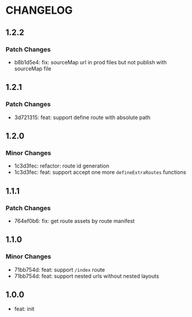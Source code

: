 # CHANGELOG

## 1.2.2

### Patch Changes

- b8b1d5e4: fix: sourceMap url in prod files but not publish with sourceMap file

## 1.2.1

### Patch Changes

- 3d721315: feat: support define route with absolute path

## 1.2.0

### Minor Changes

- 1c3d3fec: refactor: route id generation
- 1c3d3fec: feat: support accept one more `defineExtraRoutes` functions

## 1.1.1

### Patch Changes

- 764ef0b6: fix: get route assets by route manifest

## 1.1.0

### Minor Changes

- 71bb754d: feat: support `/index` route
- 71bb754d: feat: support nested urls without nested layouts

## 1.0.0

- feat: init
